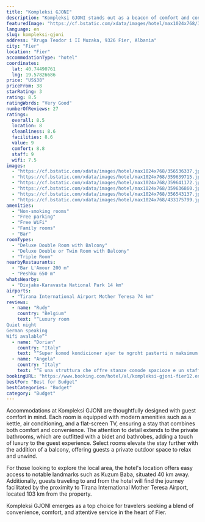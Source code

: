 ```yaml
---
title: "Kompleksi GJONI"
description: "Kompleksi GJONI stands out as a beacon of comfort and convenience in Fier, located just 40 km away from the historic Independence Square."
featuredImage: "https://cf.bstatic.com/xdata/images/hotel/max1024x768/356536337.jpg?k=01f377d072bac650bd6f5c174f02b667f291f70d4df53462ce7092a4534a0be3&o=&hp=1"
language: en
slug: kompleksi-gjoni
address: "Rruga Teodor i II Muzaka, 9326 Fier, Albania"
city: "Fier"
location: "Fier"
accommodationType: "hotel"
coordinates:
  lat: 40.74490761
  lng: 19.57826686
price: "US$38"
priceFrom: 38
starRating: 3
rating: 8.5
ratingWords: "Very Good"
numberOfReviews: 27
ratings:
  overall: 8.5
  location: 8
  cleanliness: 8.6
  facilities: 8.6
  value: 9
  comfort: 8.8
  staff: 9
  wifi: 7.5
images:
  - "https://cf.bstatic.com/xdata/images/hotel/max1024x768/356536337.jpg?k=01f377d072bac650bd6f5c174f02b667f291f70d4df53462ce7092a4534a0be3&o=&hp=1"
  - "https://cf.bstatic.com/xdata/images/hotel/max1024x768/359639715.jpg?k=7ea8a692f9893097bd30f18c72e3b9ce08629fa1850bfed0071f7a375ff37499&o=&hp=1"
  - "https://cf.bstatic.com/xdata/images/hotel/max1024x768/359641172.jpg?k=cfe1530fa7bdca76c26d579858292bde1effae651975ac62251d6a5c496629e8&o=&hp=1"
  - "https://cf.bstatic.com/xdata/images/hotel/max1024x768/359636860.jpg?k=ef03148ca3c96008c3a2646febae7128e1392b1b53f4602f9ebbb6d1abb8385a&o=&hp=1"
  - "https://cf.bstatic.com/xdata/images/hotel/max1024x768/356543137.jpg?k=48374ecb77b572aa6abcf5d65e40ad76e70909605aa28572fb92692d8ed5c1b2&o=&hp=1"
  - "https://cf.bstatic.com/xdata/images/hotel/max1024x768/433175799.jpg?k=be4b575138e18bc77a48b35178b21913d9a35f18900a0c0682f95b1f041a9f54&o=&hp=1"
amenities:
  - "Non-smoking rooms"
  - "Free parking"
  - "Free WiFi"
  - "Family rooms"
  - "Bar"
roomTypes:
  - "Deluxe Double Room with Balcony"
  - "Deluxe Double or Twin Room with Balcony"
  - "Triple Room"
nearbyRestaurants:
  - "Bar L'Amour 200 m"
  - "Peshku 650 m"
whatsNearby:
  - "Divjake-Karavasta National Park 14 km"
airports:
  - "Tirana International Airport Mother Teresa 74 km"
reviews:
  - name: "Rudy"
    country: "Belgium"
    text: "“Luxury room
Quiet night
German speaking
Wifi avalable”"
  - name: "Dorian"
    country: "Italy"
    text: "“Super komod kondicioner ajer te ngroht pasterti n maksimum 🖐🏻🤌🏻 super”"
  - name: "Angela"
    country: "Italy"
    text: "“E una struttura che offre stanze comode spacioze e un staff molto disponibile con un buon prezzo”"
bookingURL: "https://www.booking.com/hotel/al/kompleksi-gjoni-fier12.en-gb.html?aid=8035640"
bestFor: "Best for Budget"
bestCategories: "Budget"
category: "Budget"
---
```


Accommodations at Kompleksi GJONI are thoughtfully designed with guest comfort in mind. Each room is equipped with modern amenities such as a kettle, air conditioning, and a flat-screen TV, ensuring a stay that combines both comfort and convenience. The attention to detail extends to the private bathrooms, which are outfitted with a bidet and bathrobes, adding a touch of luxury to the guest experience. Select rooms elevate the stay further with the addition of a balcony, offering guests a private outdoor space to relax and unwind.

For those looking to explore the local area, the hotel's location offers easy access to notable landmarks such as Kuzum Baba, situated 40 km away. Additionally, guests traveling to and from the hotel will find the journey facilitated by the proximity to Tirana International Mother Teresa Airport, located 103 km from the property.

Kompleksi GJONI emerges as a top choice for travelers seeking a blend of convenience, comfort, and attentive service in the heart of Fier.